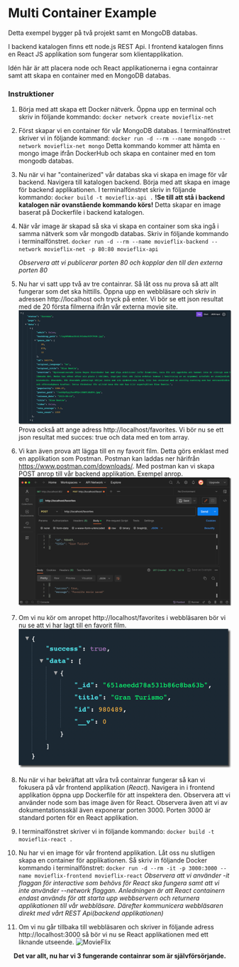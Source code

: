 # Multi Container Example

Detta exempel bygger på två projekt samt en MongoDB databas.

I backend katalogen finns ett node.js REST Api.
I frontend katalogen finns en React JS applikation som fungerar som klientapplikation.

Idén här är att placera node och React applikationerna i egna containrar samt att skapa en container med en MongoDB databas.

### Instruktioner

1.  Börja med att skapa ett Docker nätverk.
    Öppna upp en terminal och skriv in följande kommando:
    `docker network create movieflix-net`
2.  Först skapar vi en container för vår MongoDB databas.
    I terminalfönstret skriver vi in följande kommand:
    `docker run -d --rm --name mongodb --network movieflix-net mongo`
    Detta kommando kommer att hämta en mongo image ifrån DockerHub och skapa en container med en tom mongodb databas.
3.  Nu när vi har "containerized" vår databas ska vi skapa en image för vår backend. Navigera till katalogen backend. Börja med att skapa en image för backend applikationen. I terminalfönstret skriv in följande kommando:
    `docker build -t movieflix-api .`
    **!Se till att stå i backend katalogen när ovanstående kommando körs!**
    Detta skapar en image baserat på Dockerfile i backend katalogen.
4.  När vår image är skapad så ska vi skapa en container som ska ingå i samma nätverk som vår mongodb databas. Skriv in följande kommando i terminalfönstret.
    `docker run -d --rm --name movieflix-backend --network movieflix-net -p 80:80 movieflix-api`

    _Observera att vi publicerar porten 80 och kopplar den till den externa porten 80_

5.  Nu har vi satt upp två av tre containrar. Så låt oss nu prova så att allt fungerar som det ska hittills. Öppna upp en webbläsare och skriv in adressen http://localhost och tryck på enter. Vi bör se ett json resultat med de 20 första filmerna ifrån vår externa movie site.
    ![Movies](image-3.png)
    Prova också att ange adress http://localhost/favorites. Vi bör nu se ett json resultat med succes: true och data med en tom array.
6.  Vi kan även prova att lägga till en ny favorit film. Detta görs enklast med en applikation som Postman. Postman kan laddas ner härifrån https://www.postman.com/downloads/. Med postman kan vi skapa POST anrop till vår backend applikation. Exempel anrop.
    ![Postman](image-1.png)
7.  Om vi nu kör om anropet http://localhost/favorites i webbläsaren bör vi nu se att vi har lagt till en favorit film.
    ![Resultat](image-2.png)
8.  Nu när vi har bekräftat att våra två containrar fungerar så kan vi fokusera på vår frontend applikation (_React_). Navigera in i frontend applikation öppna upp Dockerfile för att inspektera den. Observera att vi använder node som bas image även för React. Observera även att vi av dokumentationsskäl även exponerar porten 3000. Porten 3000 är standard porten för en React applikation.
9.  I terminalfönstret skriver vi in följande kommando:
    `docker build -t movieflix-react .`
10. Nu har vi en image för vår frontend applikation. Låt oss nu slutligen skapa en container för applikationen. Så skriv in följande Docker kommando i terminalfönstret:
    `docker run -d --rm -it -p 3000:3000 --name movieflix-frontend movieflix-react`
    _Observera att vi använder -it flaggan för interactive som behövs för React ska fungera samt att vi inte använder --network flaggan. Anledningen är att React containern endast används för att starta upp webbservern och returnera applikationen till vår webbläsare. Därefter kommunicera webbläsaren direkt med vårt REST Api(backend applikationen)_
11. Om vi nu går tillbaka till webbläsaren och skriver in följande adress http://localhost:3000 så bör vi nu se React applikationen med ett liknande utseende.
    ![MovieFlix](image-4.png)

<p style="text-align:center;font-weight:bold">
Det var allt, nu har vi 3 fungerande containrar som är självförsörjande.
</p>
